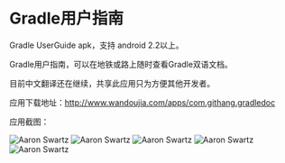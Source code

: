 # Gradle用户指南
Gradle UserGuide apk，支持 android 2.2以上。

Gradle用户指南，可以在地铁或路上随时查看Gradle双语文档。

目前中文翻译还在继续，共享此应用只为方便其他开发者。

应用下载地址：http://www.wandoujia.com/apps/com.githang.gradledoc

应用截图：

![Aaron Swartz](http://img.wdjimg.com/mms/screenshot/3/3e/6d146b2ec0b2eef14cbf282f6d4653e3_320_568.jpeg)
![Aaron Swartz](http://img.wdjimg.com/mms/screenshot/9/ca/14ead2786339773e94ddc1d9a8ef3ca9_320_568.jpeg)
![Aaron Swartz](http://img.wdjimg.com/mms/screenshot/f/47/f20ac318ed77457d342cd1b2a48e447f_320_568.jpeg)
![Aaron Swartz](http://img.wdjimg.com/mms/screenshot/7/c2/68b7455e0e627f8a2a1177b445601c27_320_568.jpeg)
![Aaron Swartz](http://img.wdjimg.com/mms/screenshot/2/ae/0bed275e6a982d53921b408ae3f33ae2_320_568.jpeg)
